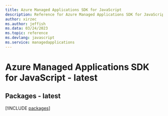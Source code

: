 ```yaml
---
title: Azure Managed Applications SDK for JavaScript
description: Reference for Azure Managed Applications SDK for JavaScript
author: xirzec
ms.author: jeffish
ms.data: 03/24/2023
ms.topic: reference
ms.devlang: javascript
ms.service: managedapplications
---
```

# Azure Managed Applications SDK for JavaScript - latest
## Packages - latest
[!INCLUDE [packages](managed-applications-index.md)]